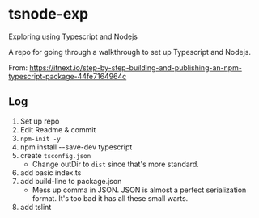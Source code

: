 # tsnode-exp

Exploring using Typescript and Nodejs

A repo for going through a walkthrough to set up Typescript and Nodejs.

From: https://itnext.io/step-by-step-building-and-publishing-an-npm-typescript-package-44fe7164964c

## Log

1. Set up repo
2. Edit Readme & commit
3. `npm-init -y`
4. npm install --save-dev typescript
5. create `tsconfig.json`
    * Change outDir to `dist` since that's more standard.
6. add basic index.ts
7. add build-line to package.json
    * Mess up comma in JSON. JSON is almost a perfect serialization format.
      It's too bad it has all these small warts.
8. add tslint
